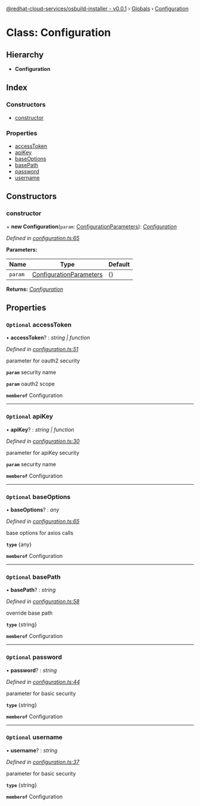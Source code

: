 [@redhat-cloud-services/osbuild-installer - v0.0.1](../README.md) › [Globals](../globals.md) › [Configuration](configuration.md)

# Class: Configuration

## Hierarchy

* **Configuration**

## Index

### Constructors

* [constructor](configuration.md#constructor)

### Properties

* [accessToken](configuration.md#optional-accesstoken)
* [apiKey](configuration.md#optional-apikey)
* [baseOptions](configuration.md#optional-baseoptions)
* [basePath](configuration.md#optional-basepath)
* [password](configuration.md#optional-password)
* [username](configuration.md#optional-username)

## Constructors

###  constructor

\+ **new Configuration**(`param`: [ConfigurationParameters](../interfaces/configurationparameters.md)): *[Configuration](configuration.md)*

*Defined in [configuration.ts:65](https://github.com/Gundersanne/javascript-clients/blob/master/packages/osbuild-installer/configuration.ts#L65)*

**Parameters:**

Name | Type | Default |
------ | ------ | ------ |
`param` | [ConfigurationParameters](../interfaces/configurationparameters.md) |  {} |

**Returns:** *[Configuration](configuration.md)*

## Properties

### `Optional` accessToken

• **accessToken**? : *string | function*

*Defined in [configuration.ts:51](https://github.com/Gundersanne/javascript-clients/blob/master/packages/osbuild-installer/configuration.ts#L51)*

parameter for oauth2 security

**`param`** security name

**`param`** oauth2 scope

**`memberof`** Configuration

___

### `Optional` apiKey

• **apiKey**? : *string | function*

*Defined in [configuration.ts:30](https://github.com/Gundersanne/javascript-clients/blob/master/packages/osbuild-installer/configuration.ts#L30)*

parameter for apiKey security

**`param`** security name

**`memberof`** Configuration

___

### `Optional` baseOptions

• **baseOptions**? : *any*

*Defined in [configuration.ts:65](https://github.com/Gundersanne/javascript-clients/blob/master/packages/osbuild-installer/configuration.ts#L65)*

base options for axios calls

**`type`** {any}

**`memberof`** Configuration

___

### `Optional` basePath

• **basePath**? : *string*

*Defined in [configuration.ts:58](https://github.com/Gundersanne/javascript-clients/blob/master/packages/osbuild-installer/configuration.ts#L58)*

override base path

**`type`** {string}

**`memberof`** Configuration

___

### `Optional` password

• **password**? : *string*

*Defined in [configuration.ts:44](https://github.com/Gundersanne/javascript-clients/blob/master/packages/osbuild-installer/configuration.ts#L44)*

parameter for basic security

**`type`** {string}

**`memberof`** Configuration

___

### `Optional` username

• **username**? : *string*

*Defined in [configuration.ts:37](https://github.com/Gundersanne/javascript-clients/blob/master/packages/osbuild-installer/configuration.ts#L37)*

parameter for basic security

**`type`** {string}

**`memberof`** Configuration
